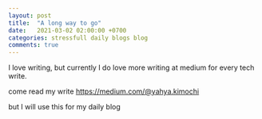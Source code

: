 ```yaml
---
layout: post
title:  "A long way to go"
date:   2021-03-02 02:00:00 +0700
categories: stressfull daily blogs blog
comments: true
---
```


I love writing, but currently I do love more writing at medium for every tech write.

come read my write https://medium.com/@yahya.kimochi

but I will use this for my daily blog